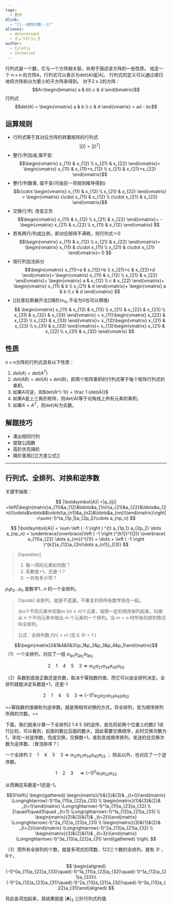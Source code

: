 ```yaml
---
tags:
  - 数学
dlink:
  - "[[--线性代数--]]"
aliases: 
  - determinant
  - ぎょうれつしき
author:
  - Cyletix
  - Zacharia2
---
```

行列式是一个数，它与一个方阵相关联，并用于描述该方阵的一些性质。
给定一个 $n \times n$ 的方阵A，行列式可以表示为det(A)或|A|。
行列式的定义可以通过递归地将方阵拆分为更小的子方阵来得到。
对于2 x 2的方阵：
$$A=\begin{bmatrix}
   a & b\\
   c & d
\end{bmatrix}$$
行列式 $$det(A) = 
\begin{vmatrix}
a & b \\ 
c & d  
\end{vmatrix} = ad - bc$$
## 运算规则

- 行列式等于其对应方阵的转置矩阵的行列式
$$|D|=|D^T|$$
- 整行/列加减,值不变:  
$$\begin{vmatrix}
 x_{11} & x_{12} \\ 
 x_{21} & x_{22} 
 \end{vmatrix}=
 \begin{vmatrix}
 x_{11} & x_{11}+x_{12} \\ 
 x_{21} &  x_{21}+x_{22} 
 \end{vmatrix}$$
- 整行/列数乘, 值不变(可由前一项规则推导得到)
$$c\cdot \begin{vmatrix}
 x_{11} & x_{12} \\ 
 x_{21} & x_{22} 
 \end{vmatrix} =
 \begin{vmatrix}
 c\cdot x_{11} & x_{12} \\ 
 c\cdot x_{21} & x_{22}
 \end{vmatrix}$$
- 交换行/列, 改变正负
$$\begin{vmatrix}
 x_{11} & x_{12} \\ 
 x_{21} & x_{22} 
 \end{vmatrix}=
 -\begin{vmatrix}
 x_{21} & x_{22} \\ 
  x_{11} & x_{12}
 \end{vmatrix}
$$
- 若有两行/列成比例，即对应矩阵不满秩，则行列式＝0
$$\begin{vmatrix}
 x_{11} & x_{12} \\ 
 x_{21} & x_{22} 
 \end{vmatrix}=
 \begin{vmatrix}
 x_{11} & c\cdot x_{11} \\ 
 x_{21} & c\cdot x_{21}
 \end{vmatrix}=
 0
$$
- 按行列加法拆分
$$\begin{vmatrix}
 x_{11}+a & x_{12}+b \\ 
 x_{21}+c & x_{22}+d 
 \end{vmatrix}=
 \begin{vmatrix}
 x_{11} & x_{12} \\ 
 x_{21} & x_{22} 
 \end{vmatrix}+
\begin{vmatrix}
 a & x_{12} \\ 
 c &  x_{22}
 \end{vmatrix}+
  \begin{vmatrix}
 x_{11} & b \\ 
 x_{21} & d 
 \end{vmatrix}+
\begin{vmatrix}
 a & b \\ 
 c &  d
 \end{vmatrix}
 $$
- [[拉普拉斯展开法]]降阶($x_{1n}$ 不全为0也可以用哦)
$$
\begin{vmatrix}
 x_{11} & x_{12} & x_{13} \\ 
 x_{21} & x_{22}  & x_{23} \\
  x_{31} & x_{32}  & x_{33}
 \end{vmatrix} =
x_{11}\begin{vmatrix}
 x_{22} & x_{23} \\ 
 x_{32} & x_{33}
 \end{vmatrix}+
x_{12}\begin{vmatrix}
 x_{21} & x_{23} \\ 
 x_{31} & x_{33}
 \end{vmatrix}+
x_{13}\begin{vmatrix}
 x_{21} & x_{22} \\ 
 x_{31} & x_{32}
 \end{vmatrix}
$$
## 性质
$n \times n$方阵的行列式具有以下性质：
1. $det(A) = det(A^T)$
2. $det(AB) = det(A) × det(B)$，即两个矩阵乘积的行列式等于每个矩阵行列式的乘积。
3. 如果A可逆，则$det(A^{-1}) = \frac 1 {det(A)}$ 
4. 如果A是上三角形矩阵，则det(A)等于对角线上所有元素的乘积。
5. 如果$A = A^T$，则$det(A)$为实数。


## 解题技巧
- 凑出相同行列
- 提取公因数
- 高阶优先降阶
- 降阶善用[[立方差公式]]

---
## 行列式、全排列、对换和逆序数


关键字抽取：


$$
|\boldsymbol{A}|
=|a_{ij}|
=\left|\begin{matrix}a_{11}&a_{12}&\ldots&a_{1n}\\a_{21}&a_{22}&\ldots&a_{2n}\\\vdots&\vdots&&\vdots\\a_{n1}&a_{n2}&\ldots&a_{nn}\\\end{matrix}\right|=\sum(-1)^ta_{1p_1}a_{2p_2}\cdots a_{np_n}
$$

$$
|\boldsymbol{A}|
= \sum \left ( -1 \right ) ^{t} a_{1p_1} a_{2p_2} \dots a_{np_n}
= \underbrace{\overbrace{\left ( -1 \right )^{k1}}^{(2)} \overbrace{ a_{11}a_{22}  \dots a_{nn}}^{(1)}  + \dots + \left ( -1 \right )^{k2}a_{12}a_{2n}\dots a_{n1}}_{(3)}
$$

>[!question]
>1. 每一项的元素如何取？
>2. 系数是+1，还是-1？
>3. 一共有多少项？


$p_{1} p_{2} \dots p_{n}$ 是数字$1 \dots n$ 的一个全排列。

>[!quote]
>全排列，就是不遗漏，不重复的将所有数字排在一起。
>
>从n个不同元素中任取$m \ (m≤n)$个元素，按照一定的顺序排列起来，叫做从 $n$ 个不同元素中取出 $m$ 个元素的一个排列。当 $m=n$ 时所有的排列情况叫全排列。
>
>公式：全排列数 $f(n)=n!$ (定义 $0!=1$ )

$$\begin{matrix}2&1&4&5&3\\p_1&p_2&p_3&p_4&p_5\end{matrix}$$
（1）一个全排列，对应了一组 $a_{1p_1}a_{2p_2}a_{3p_3}$

$$2\quad1\quad4\quad5\quad3\Longrightarrow a_{12}a_{21}a_{34}a_{45}a_{53}$$

（2）系数到底是正数还是负数，取决于幂指数的值，而它可以由全排列决定。全排列就能决定系数是+1，还是-1

$$2\quad1\quad4\quad5\quad3\Longrightarrow  \left ( -1 \right ) ^{t} a_{12}a_{21}a_{34}a_{45}a_{53}$$

==幂指数的值被称为逆序数。就是用相邻对换的方式，将全排列，变为顺序排列所用的次数。==

下面，我们就来计算一下全排列$2 \: 1 \: 4 \: 5 \: 3$的逆序，首先将前两个位置上的数2 1进行比较，可以看到，前面的数比后面的数大，因此需要交换顺序，此时交换次数为1，寻找一对逆序数，完成交换，交换数+1，直到变成顺序排列。发送的总交换次数为逆序数。（冒泡排序？）


一个全排列 $2\quad1\quad4\quad5\quad3\Longrightarrow a_{12}a_{21}a_{34}a_{45}a_{53}$ ； 除此以外，也对应了一个逆序数。

$$1\quad2\quad3\quad\Longrightarrow(-1)^{0}a_{11}a_{22}a_{33}$$

从而确定系数是+1还是-1。

$$3!\left\{
\begin{gathered}
\begin{matrix}{1}&{2}&{3}& _{t=0}\end{matrix} \Longrightarrow(-1)^0a_{11}a_{22}a_{33} \\
\begin{matrix}{1}&{3}&{2}& _{t=1}\end{matrix} \Longrightarrow(-1)^1a_{11}a_{23}a_{32} \\
2\quad1\quad3\quad _{t=1} \Longrightarrow(-1)^1a_{12}a_{21}a_{33} \\
\begin{matrix}{2}&{3}&{1}& _{t=2}\\\end{matrix} \Longrightarrow(-1)^2a_{12}a_{23}a_{31} \\
\begin{matrix}{3}&{1}&{2}& _{t=2}\\\end{matrix} \Longrightarrow(-1)^2a_{13}a_{21}a_{32} \\
\begin{matrix}{3}&{2}&{1}& _{t=3}\\\end{matrix} \Longrightarrow(-1)^3a_{13}a_{22}a_{31} 
\end{gathered}
\right.
$$


（3）而所有全排列的个数，就是多项式的项数、123三个数的全排列，就有 $3!$ ，6个。

$$
\begin{aligned}(-1)^0a_{11}a_{22}a_{33}\quad(-1)^1a_{11}a_{23}a_{32}\quad(-1)^1a_{12}a_{21}a_{33}\\(-1)^2a_{12}a_{23}a_{31}\quad(-1)^2a_{13}a_{21}a_{32}\quad(-1)^3a_{13}a_{22}a_{31}\end{aligned}
$$

将此各项加起来，其结果就是 $|\boldsymbol{A}|_{3}$ 三阶行列式的值.